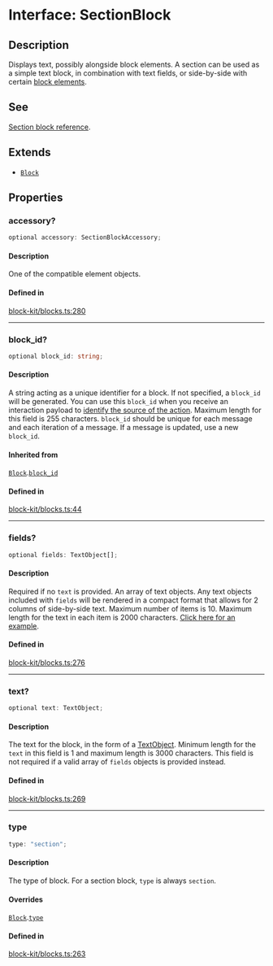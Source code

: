 # Interface: SectionBlock

## Description

Displays text, possibly alongside block elements. A section can be used as a simple text block, in
combination with text fields, or side-by-side with certain
[block elements](https://api.slack.com/reference/messaging/block-elements).

## See

[Section block reference](https://api.slack.com/reference/block-kit/blocks#section).

## Extends

- [`Block`](Block.md)

## Properties

### accessory?

```ts
optional accessory: SectionBlockAccessory;
```

#### Description

One of the compatible element objects.

#### Defined in

[block-kit/blocks.ts:280](https://github.com/slackapi/node-slack-sdk/blob/main/packages/types/src/block-kit/blocks.ts#L280)

***

### block\_id?

```ts
optional block_id: string;
```

#### Description

A string acting as a unique identifier for a block. If not specified, a `block_id` will be generated.
You can use this `block_id` when you receive an interaction payload to
[identify the source of the action](https://api.slack.com/interactivity/handling#payloads).
Maximum length for this field is 255 characters. `block_id` should be unique for each message and each iteration of
a message. If a message is updated, use a new `block_id`.

#### Inherited from

[`Block`](Block.md).[`block_id`](Block.md#block_id)

#### Defined in

[block-kit/blocks.ts:44](https://github.com/slackapi/node-slack-sdk/blob/main/packages/types/src/block-kit/blocks.ts#L44)

***

### fields?

```ts
optional fields: TextObject[];
```

#### Description

Required if no `text` is provided. An array of text objects. Any text objects included with `fields`
will be rendered in a compact format that allows for 2 columns of side-by-side text. Maximum number of items is 10.
Maximum length for the text in each item is 2000 characters.
[Click here for an example](https://app.slack.com/block-kit-builder/#%7B%22blocks%22:%5B%7B%22type%22:%22section%22,%22text%22:%7B%22text%22:%22A%20message%20*with%20some%20bold%20text*%20and%20_some%20italicized%20text_.%22,%22type%22:%22mrkdwn%22%7D,%22fields%22:%5B%7B%22type%22:%22mrkdwn%22,%22text%22:%22*Priority*%22%7D,%7B%22type%22:%22mrkdwn%22,%22text%22:%22*Type*%22%7D,%7B%22type%22:%22plain_text%22,%22text%22:%22High%22%7D,%7B%22type%22:%22plain_text%22,%22text%22:%22String%22%7D%5D%7D%5D%7D).

#### Defined in

[block-kit/blocks.ts:276](https://github.com/slackapi/node-slack-sdk/blob/main/packages/types/src/block-kit/blocks.ts#L276)

***

### text?

```ts
optional text: TextObject;
```

#### Description

The text for the block, in the form of a [TextObject](../type-aliases/TextObject.md). Minimum length for the `text` in this
field is 1 and maximum length is 3000 characters. This field is not required if a valid array of `fields` objects
is provided instead.

#### Defined in

[block-kit/blocks.ts:269](https://github.com/slackapi/node-slack-sdk/blob/main/packages/types/src/block-kit/blocks.ts#L269)

***

### type

```ts
type: "section";
```

#### Description

The type of block. For a section block, `type` is always `section`.

#### Overrides

[`Block`](Block.md).[`type`](Block.md#type)

#### Defined in

[block-kit/blocks.ts:263](https://github.com/slackapi/node-slack-sdk/blob/main/packages/types/src/block-kit/blocks.ts#L263)

